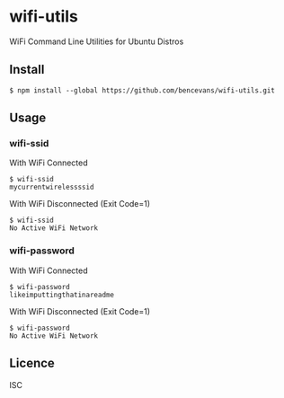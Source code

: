 # wifi-utils

WiFi Command Line Utilities for Ubuntu Distros

## Install

    $ npm install --global https://github.com/bencevans/wifi-utils.git

## Usage

### wifi-ssid

With WiFi Connected

    $ wifi-ssid
    mycurrentwirelessssid

With WiFi Disconnected (Exit Code=1)

    $ wifi-ssid
    No Active WiFi Network

### wifi-password

With WiFi Connected

    $ wifi-password
    likeimputtingthatinareadme

With WiFi Disconnected (Exit Code=1)

    $ wifi-password
    No Active WiFi Network

## Licence

ISC
